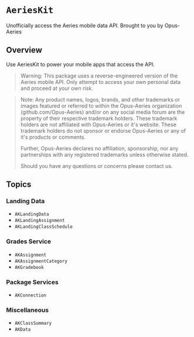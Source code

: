 # ``AeriesKit``

Unofficially access the Aeries mobile data API. Brought to you by Opus-Aeries

## Overview

Use AeriesKit to power your mobile apps that access the API.

> Warning: This package uses a reverse-engineered version of the Aeries mobile API. Only attempt to access your own personal data and proceed at your own risk.

> Note: Any product names, logos, brands, and other trademarks or images featured or referred to within the Opus-Aeries organization (github.com/Opus-Aeries) and/or on any social media forum are the property of their respective trademark holders. These trademark holders are not affiliated with Opus-Aeries or it's website. These trademark holders do not sponsor or endorse Opus-Aeries or any of it's products or comments. 
>
>Further, Opus-Aeries declares no affiliation, sponsorship, nor any partnerships with any registered trademarks unless otherwise stated. 
>
>Should you have any questions or concerns please contact us.

## Topics

### Landing Data

- ``AKLandingData``
- ``AKLandingAssignment``
- ``AKLandingClassSchedule``

### Grades Service
- ``AKAssignment``
- ``AKAssignmentCategory``
- ``AKGradebook``

### Package Services
- ``AKConnection``

### Miscellaneous
- ``AKClassSummary``
- ``AKData``
